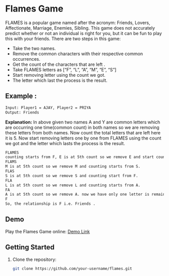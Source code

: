 
# Flames Game

<!-- ![Flames Game Screenshot](screenshot.png) -->
FLAMES is a popular game named after the acronym: Friends, Lovers, Affectionate, Marriage, Enemies, Sibling. This game does not accurately predict whether or not an individual is right for you, but it can be fun to play this with your friends.
There are two steps in this game:
- Take the two names.
- Remove the common characters with their respective common occurrences.
- Get the count of the characters that are left .
- Take FLAMES letters as [“F”, “L”, “A”, “M”, “E”, “S”]
- Start removing letter using the count we got.
- The letter which last the process is the result.

## Example : 
 ```sh
Input: Player1 = AJAY, Player2 = PRIYA
Output: Friends
 ```
<b>Explanation:</b> In above given two names A and Y are common letters which are occurring one time(common count) in both names so we are removing these letters from both names. Now count the total letters that are left here it is 5. Now start removing letters one by one from FLAMES using the count we got and the letter which lasts the process is the result.
 ```sh
FLAMES 
counting starts from F, E is at 5th count so we remove E and start counting again but this time start from S. 
FLAMS 
M is at 5th count so we remove M and counting starts from S. 
FLAS 
S is at 5th count so we remove S and counting start from F. 
FLA 
L is at 5th count so we remove L and counting starts from A. 
FA 
A is at 5th count so we remove A. now we have only one letter is remaining so this is the final answer. 
F 
So, the relationship is F i.e. Friends .
 ```
## Demo

Play the Flames Game online: [Demo Link](https://kishor-23.github.io/flames/)


## Getting Started

1. Clone the repository:

   ```sh
   git clone https://github.com/your-username/flames.git
